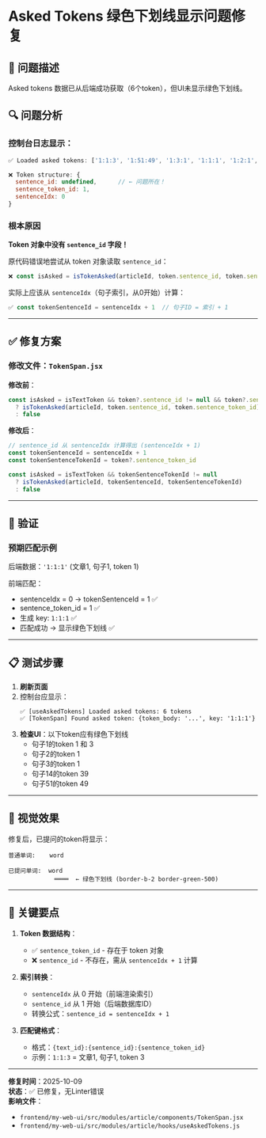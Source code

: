 # Asked Tokens 绿色下划线显示问题修复

## 🐛 问题描述

Asked tokens 数据已从后端成功获取（6个token），但UI未显示绿色下划线。

## 🔍 问题分析

### 控制台日志显示：

```javascript
✅ Loaded asked tokens: ['1:1:3', '1:51:49', '1:3:1', '1:1:1', '1:2:1', '1:14:39']

❌ Token structure: {
  sentence_id: undefined,      // ← 问题所在！
  sentence_token_id: 1,
  sentenceIdx: 0
}
```

### 根本原因

**Token 对象中没有 `sentence_id` 字段！**

原代码错误地尝试从 token 对象读取 `sentence_id`：
```javascript
❌ const isAsked = isTokenAsked(articleId, token.sentence_id, token.sentence_token_id)
```

实际上应该从 `sentenceIdx`（句子索引，从0开始）计算：
```javascript
✅ const tokenSentenceId = sentenceIdx + 1  // 句子ID = 索引 + 1
```

---

## ✅ 修复方案

### 修改文件：`TokenSpan.jsx`

**修改前**：
```javascript
const isAsked = isTextToken && token?.sentence_id != null && token?.sentence_token_id != null 
  ? isTokenAsked(articleId, token.sentence_id, token.sentence_token_id)
  : false
```

**修改后**：
```javascript
// sentence_id 从 sentenceIdx 计算得出 (sentenceIdx + 1)
const tokenSentenceId = sentenceIdx + 1
const tokenSentenceTokenId = token?.sentence_token_id

const isAsked = isTextToken && tokenSentenceTokenId != null
  ? isTokenAsked(articleId, tokenSentenceId, tokenSentenceTokenId)
  : false
```

---

## 🧪 验证

### 预期匹配示例

后端数据：`'1:1:1'` (文章1, 句子1, token 1)

前端匹配：
- sentenceIdx = 0 → tokenSentenceId = 1 ✅
- sentence_token_id = 1 ✅
- 生成 key: `1:1:1` ✅
- 匹配成功 → 显示绿色下划线 ✅

---

## 📋 测试步骤

1. **刷新页面**
2. 控制台应显示：
   ```
   ✅ [useAskedTokens] Loaded asked tokens: 6 tokens
   ✅ [TokenSpan] Found asked token: {token_body: '...', key: '1:1:1'}
   ```
3. **检查UI**：以下token应有绿色下划线
   - 句子1的token 1 和 3
   - 句子2的token 1
   - 句子3的token 1
   - 句子14的token 39
   - 句子51的token 49

---

## 🎨 视觉效果

修复后，已提问的token将显示：

```
普通单词:    word
                  
已提问单词:  word
             ════  ← 绿色下划线 (border-b-2 border-green-500)
```

---

## 📝 关键要点

1. **Token 数据结构**：
   - ✅ `sentence_token_id` - 存在于 token 对象
   - ❌ `sentence_id` - 不存在，需从 `sentenceIdx + 1` 计算

2. **索引转换**：
   - `sentenceIdx` 从 0 开始（前端渲染索引）
   - `sentence_id` 从 1 开始（后端数据库ID）
   - 转换公式：`sentence_id = sentenceIdx + 1`

3. **匹配键格式**：
   - 格式：`{text_id}:{sentence_id}:{sentence_token_id}`
   - 示例：`1:1:3` = 文章1, 句子1, token 3

---

**修复时间**：2025-10-09  
**状态**：✅ 已修复，无Linter错误  
**影响文件**：
- `frontend/my-web-ui/src/modules/article/components/TokenSpan.jsx`
- `frontend/my-web-ui/src/modules/article/hooks/useAskedTokens.js`


